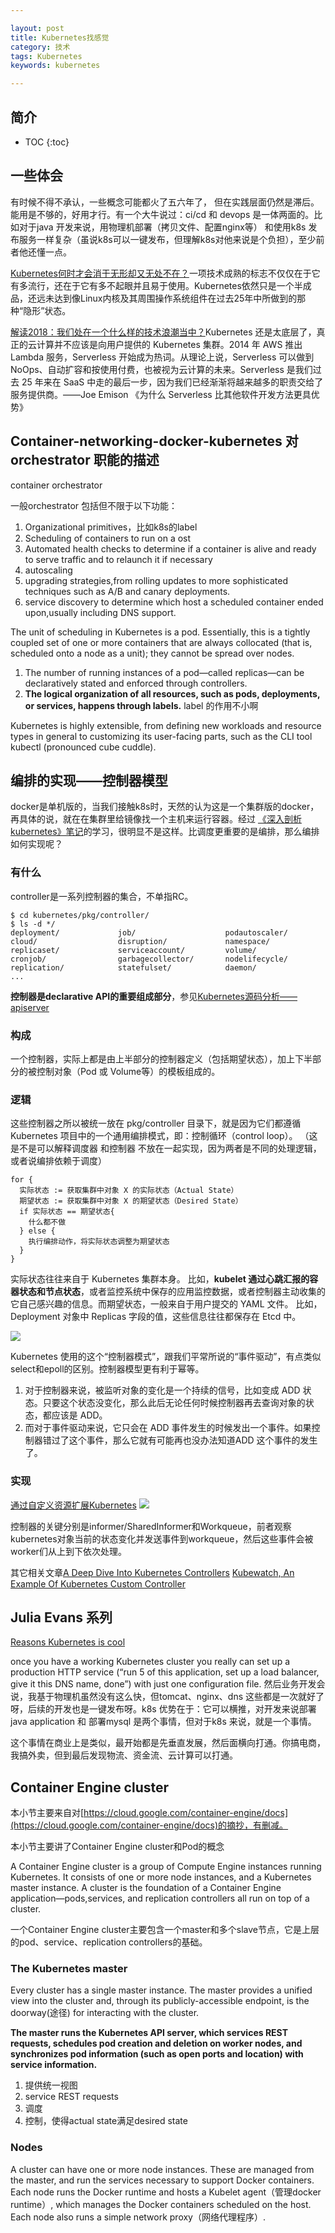 ```yaml
---

layout: post
title: Kubernetes找感觉
category: 技术
tags: Kubernetes
keywords: kubernetes 

---
```


## 简介

* TOC
{:toc}

## 一些体会



有时候不得不承认，一些概念可能都火了五六年了， 但在实践层面仍然是滞后。能用是不够的，好用才行。有一个大牛说过：ci/cd 和 devops 是一体两面的。比如对于java 开发来说，用物理机部署（拷贝文件、配置nginx等） 和使用k8s 发布服务一样复杂（虽说k8s可以一键发布，但理解k8s对他来说是个负担），至少前者他还懂一点。


[Kubernetes何时才会消于无形却又无处不在？](https://mp.weixin.qq.com/s?__biz=MzA5OTAyNzQ2OA==&mid=2649699253&idx=1&sn=7f47db06b63c4912c2fd8b4701cb8d79&chksm=88930cd6bfe485c04b99b1284d056c886316024ba4835be8967c4266d9364cffcfedaf397acc&mpshare=1&scene=23&srcid=1102iGdvWF6lcNRaDD19ieRy%23rd)一项技术成熟的标志不仅仅在于它有多流行，还在于它有多不起眼并且易于使用。Kubernetes依然只是一个半成品，还远未达到像Linux内核及其周围操作系统组件在过去25年中所做到的那种“隐形”状态。

[解读2018：我们处在一个什么样的技术浪潮当中？](https://mp.weixin.qq.com/s?__biz=MjM5MDE0Mjc4MA==&mid=2651011968&idx=1&sn=3d500660f7dd47c9fa4033bd9fa69c2f&chksm=bdbec3d38ac94ac523355e1e21f04af71e47a0841d1af0afedecc528b5eb4a5f9fe83f105a11&mpshare=1&scene=1&srcid=12217gWDeJ0aPl8BVBUycQyh#rd)Kubernetes 还是太底层了，真正的云计算并不应该是向用户提供的 Kubernetes 集群。2014 年 AWS 推出 Lambda 服务，Serverless 开始成为热词。从理论上说，Serverless 可以做到 NoOps、自动扩容和按使用付费，也被视为云计算的未来。Serverless 是我们过去 25 年来在 SaaS 中走的最后一步，因为我们已经渐渐将越来越多的职责交给了服务提供商。——Joe Emison 《为什么 Serverless 比其他软件开发方法更具优势》

## Container-networking-docker-kubernetes 对orchestrator 职能的描述

container orchestrator

一般orchestrator 包括但不限于以下功能：

1. Organizational primitives，比如k8s的label
2. Scheduling of containers to run on a ost
3. Automated health checks to determine if a container is alive and ready to serve traffic and to relaunch it if necessary
4. autoscaling 
5. upgrading strategies,from rolling updates to more sophisticated techniques such as A/B and canary deployments.
6. service discovery to determine which host a scheduled container ended upon,usually including DNS support.

The unit of scheduling in Kubernetes is a pod. Essentially, this is a tightly coupled set of one or more containers that are always collocated (that is, scheduled onto a node as a unit); they cannot be spread over nodes. 

1. The number of running instances of a pod—called replicas—can be declaratively stated and enforced through controllers. 
2. **The logical organization of all resources, such as pods, deployments, or services, happens through labels.** label 的作用不小啊

Kubernetes is highly extensible, from defining new workloads and resource types in general to customizing its user-facing parts, such as the CLI tool kubectl (pronounced cube cuddle).


## 编排的实现——控制器模型

docker是单机版的，当我们接触k8s时，天然的认为这是一个集群版的docker，再具体的说，就在在集群里给镜像找一个主机来运行容器。经过 [《深入剖析kubernetes》笔记](http://qiankunli.github.io/2018/08/26/parse_kubernetes_note.html)的学习，很明显不是这样。比调度更重要的是编排，那么编排如何实现呢？

### 有什么

controller是一系列控制器的集合，不单指RC。

	$ cd kubernetes/pkg/controller/
	$ ls -d */              
	deployment/             job/                    podautoscaler/          
	cloud/                  disruption/             namespace/              
	replicaset/             serviceaccount/         volume/
	cronjob/                garbagecollector/       nodelifecycle/          replication/            statefulset/            daemon/
	...

**控制器是declarative API的重要组成部分**，参见[Kubernetes源码分析——apiserver](http://qiankunli.github.io/2019/01/05/kubernetes_source_apiserver.html)

### 构成

一个控制器，实际上都是由上半部分的控制器定义（包括期望状态），加上下半部分的被控制对象（Pod 或 Volume等）的模板组成的。

### 逻辑

这些控制器之所以被统一放在 pkg/controller 目录下，就是因为它们都遵循 Kubernetes 项目中的一个通用编排模式，即：控制循环（control loop）。 （这是不是可以解释调度器 和控制器 不放在一起实现，因为两者是不同的处理逻辑，或者说编排依赖于调度）

	for {
	  实际状态 := 获取集群中对象 X 的实际状态（Actual State）
	  期望状态 := 获取集群中对象 X 的期望状态（Desired State）
	  if 实际状态 == 期望状态{
	    什么都不做
	  } else {
	    执行编排动作，将实际状态调整为期望状态
	  }
	}

实际状态往往来自于 Kubernetes 集群本身。 比如，**kubelet 通过心跳汇报的容器状态和节点状态**，或者监控系统中保存的应用监控数据，或者控制器主动收集的它自己感兴趣的信息。而期望状态，一般来自于用户提交的 YAML 文件。 比如，Deployment 对象中 Replicas 字段的值，这些信息往往都保存在 Etcd 中。


![](/public/upload/kubernetes/k8s_deployment.PNG)

Kubernetes 使用的这个“控制器模式”，跟我们平常所说的“事件驱动”，有点类似 select和epoll的区别。控制器模型更有利于幂等。

1. 对于控制器来说，被监听对象的变化是一个持续的信号，比如变成 ADD 状态。只要这个状态没变化，那么此后无论任何时候控制器再去查询对象的状态，都应该是 ADD。
2. 而对于事件驱动来说，它只会在 ADD 事件发生的时候发出一个事件。如果控制器错过了这个事件，那么它就有可能再也没办法知道ADD 这个事件的发生了。

### 实现

[通过自定义资源扩展Kubernetes](https://blog.gmem.cc/extend-kubernetes-with-custom-resources)
![](/public/upload/kubernetes/kubernete_controller_pattern.png)

控制器的关键分别是informer/SharedInformer和Workqueue，前者观察kubernetes对象当前的状态变化并发送事件到workqueue，然后这些事件会被worker们从上到下依次处理。

其它相关文章[A Deep Dive Into Kubernetes Controllers](https://engineering.bitnami.com/articles/a-deep-dive-into-kubernetes-controllers.html) 
[Kubewatch, An Example Of Kubernetes Custom Controller](https://engineering.bitnami.com/articles/kubewatch-an-example-of-kubernetes-custom-controller.html)




## Julia Evans 系列

[Reasons Kubernetes is cool](https://jvns.ca/blog/2017/10/05/reasons-kubernetes-is-cool/)

once you have a working Kubernetes cluster you really can set up a production HTTP service (“run 5 of this application, set up a load balancer, give it this DNS name, done”) with just one configuration file. 然后业务开发会说，我基于物理机虽然没有这么快，但tomcat、nginx、dns 这些都是一次就好了呀，后续的开发也是一键发布呀。k8s 优势在于：它可以横推，对开发来说部署java application 和 部署mysql 是两个事情，但对于k8s 来说，就是一个事情。 

这个事情在商业上是类似，最开始都是先垂直发展，然后面横向打通。你搞电商，我搞外卖，但到最后发现物流、资金流、云计算可以打通。

##  Container Engine cluster

本小节主要来自对[https://cloud.google.com/container-engine/docs](https://cloud.google.com/container-engine/docs)的摘抄，有删减。

本小节主要讲了Container Engine cluster和Pod的概念

A Container Engine cluster is a group of Compute Engine instances running Kubernetes. It consists of one or more node instances, and a Kubernetes master instance. A cluster is the foundation of a Container Engine application—pods,services, and replication controllers all run on top of a cluster.

一个Container Engine cluster主要包含一个master和多个slave节点，它是上层的pod、service、replication controllers的基础。

### The Kubernetes master

Every cluster has a single master instance. The master provides a unified view into the cluster and, through its publicly-accessible endpoint, is the doorway(途径) for interacting with the cluster.

**The master runs the Kubernetes API server, which services REST requests, schedules pod creation and deletion on worker nodes, and synchronizes pod information (such as open ports and location) with service information.**

1. 提供统一视图
2. service REST requests
3. 调度
4. 控制，使得actual state满足desired state 

### Nodes

A cluster can have one or more node instances. These are managed from the master, and run the services necessary to support Docker containers. Each node runs the Docker runtime and hosts a Kubelet agent（管理docker runtime）, which manages the Docker containers scheduled on the host. Each node also runs a simple network proxy（网络代理程序）.